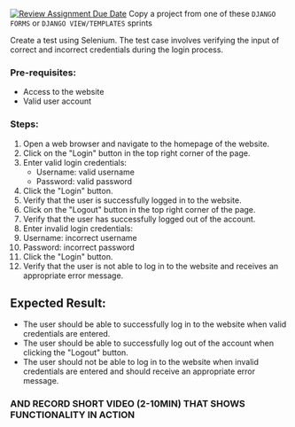 [![Review Assignment Due Date](https://classroom.github.com/assets/deadline-readme-button-24ddc0f5d75046c5622901739e7c5dd533143b0c8e959d652212380cedb1ea36.svg)](https://classroom.github.com/a/1-HBYgXe)
Copy a project from one of these `DJANGO FORMS` or `DJANGO VIEW/TEMPLATES` sprints

Create a test using Selenium.
The test case involves verifying the input of correct and incorrect credentials during the login process.

### Pre-requisites:

* Access to the website
* Valid user account
### Steps:

1. Open a web browser and navigate to the homepage of the website.
2. Click on the "Login" button in the top right corner of the page.
3. Enter valid login credentials:
   * Username: valid username
   * Password: valid password
4. Click the "Login" button.
5. Verify that the user is successfully logged in to the website.
6. Click on the "Logout" button in the top right corner of the page.
7. Verify that the user has successfully logged out of the account.
8. Enter invalid login credentials:
9. Username: incorrect username
10. Password: incorrect password
11. Click the "Login" button.
12. Verify that the user is not able to log in to the website and receives an appropriate error message.

## Expected Result:

* The user should be able to successfully log in to the website when valid credentials are entered.
* The user should be able to successfully log out of the account when clicking the "Logout" button.
* The user should not be able to log in to the website when invalid credentials are entered and should receive an appropriate error message.
### AND RECORD SHORT VIDEO (2-10MIN) THAT SHOWS FUNCTIONALITY IN ACTION